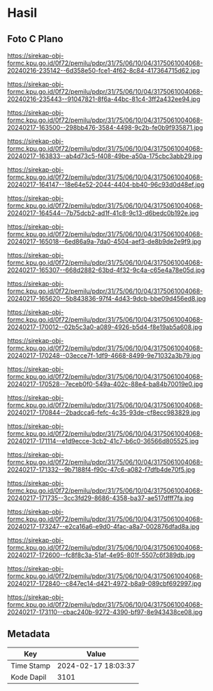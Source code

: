 # Hasil

## Foto C Plano

https://sirekap-obj-formc.kpu.go.id/0f72/pemilu/pdpr/31/75/06/10/04/3175061004068-20240216-235142--6d358e50-fce1-4f62-8c84-417364715d62.jpg

https://sirekap-obj-formc.kpu.go.id/0f72/pemilu/pdpr/31/75/06/10/04/3175061004068-20240216-235443--91047821-8f6a-44bc-81c4-3ff2a432ee94.jpg

https://sirekap-obj-formc.kpu.go.id/0f72/pemilu/pdpr/31/75/06/10/04/3175061004068-20240217-163500--298bb476-3584-4498-9c2b-fe0b9f935871.jpg

https://sirekap-obj-formc.kpu.go.id/0f72/pemilu/pdpr/31/75/06/10/04/3175061004068-20240217-163833--ab4d73c5-f408-49be-a50a-175cbc3abb29.jpg

https://sirekap-obj-formc.kpu.go.id/0f72/pemilu/pdpr/31/75/06/10/04/3175061004068-20240217-164147--18e64e52-2044-4404-bb40-96c93d0d48ef.jpg

https://sirekap-obj-formc.kpu.go.id/0f72/pemilu/pdpr/31/75/06/10/04/3175061004068-20240217-164544--7b75dcb2-ad1f-41c8-9c13-d6bedc0b192e.jpg

https://sirekap-obj-formc.kpu.go.id/0f72/pemilu/pdpr/31/75/06/10/04/3175061004068-20240217-165018--6ed86a9a-7da0-4504-aef3-de8b9de2e9f9.jpg

https://sirekap-obj-formc.kpu.go.id/0f72/pemilu/pdpr/31/75/06/10/04/3175061004068-20240217-165307--668d2882-63bd-4f32-9c4a-c65e4a78e05d.jpg

https://sirekap-obj-formc.kpu.go.id/0f72/pemilu/pdpr/31/75/06/10/04/3175061004068-20240217-165620--5b843836-97f4-4d43-9dcb-bbe09d456ed8.jpg

https://sirekap-obj-formc.kpu.go.id/0f72/pemilu/pdpr/31/75/06/10/04/3175061004068-20240217-170012--02b5c3a0-a089-4926-b5d4-f8e19ab5a608.jpg

https://sirekap-obj-formc.kpu.go.id/0f72/pemilu/pdpr/31/75/06/10/04/3175061004068-20240217-170248--03ecce7f-1df9-4668-8499-9e71032a3b79.jpg

https://sirekap-obj-formc.kpu.go.id/0f72/pemilu/pdpr/31/75/06/10/04/3175061004068-20240217-170528--7eceb0f0-549a-402c-88e4-ba84b70019e0.jpg

https://sirekap-obj-formc.kpu.go.id/0f72/pemilu/pdpr/31/75/06/10/04/3175061004068-20240217-170844--2badcca6-fefc-4c35-93de-cf8ecc983829.jpg

https://sirekap-obj-formc.kpu.go.id/0f72/pemilu/pdpr/31/75/06/10/04/3175061004068-20240217-171114--e1d9ecce-3cb2-41c7-b6c0-36566d805525.jpg

https://sirekap-obj-formc.kpu.go.id/0f72/pemilu/pdpr/31/75/06/10/04/3175061004068-20240217-171332--9b7188f4-f90c-47c6-a082-f7dfb4de70f5.jpg

https://sirekap-obj-formc.kpu.go.id/0f72/pemilu/pdpr/31/75/06/10/04/3175061004068-20240217-171735--3cc3fd29-8686-4358-ba37-ae517dfff7fa.jpg

https://sirekap-obj-formc.kpu.go.id/0f72/pemilu/pdpr/31/75/06/10/04/3175061004068-20240217-173247--e2ca16a6-e9d0-4fac-a8a7-002876dfad8a.jpg

https://sirekap-obj-formc.kpu.go.id/0f72/pemilu/pdpr/31/75/06/10/04/3175061004068-20240217-172600--fc8f8c3a-51af-4e95-801f-5507c6f389db.jpg

https://sirekap-obj-formc.kpu.go.id/0f72/pemilu/pdpr/31/75/06/10/04/3175061004068-20240217-172840--c847ec14-d421-4972-b8a9-089cbf692997.jpg

https://sirekap-obj-formc.kpu.go.id/0f72/pemilu/pdpr/31/75/06/10/04/3175061004068-20240217-173110--cbac240b-9272-4390-bf97-8e943438ce08.jpg


## Metadata

| Key        | Value               |
| ---------- | ------------------- |
| Time Stamp | 2024-02-17 18:03:37 |
| Kode Dapil | 3101                |



